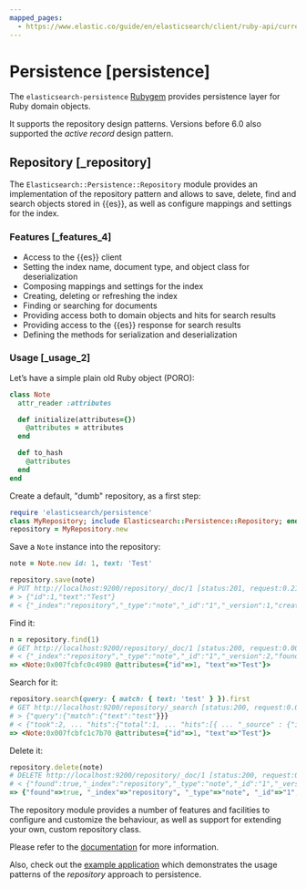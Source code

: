 ```yaml
---
mapped_pages:
  - https://www.elastic.co/guide/en/elasticsearch/client/ruby-api/current/persistence.html
---
```


# Persistence [persistence]

The `elasticsearch-persistence` [Rubygem](http://rubygems.org/gems/elasticsearch-persistence) provides persistence layer for Ruby domain objects.

It supports the repository design patterns. Versions before 6.0 also supported the *active record* design pattern.


## Repository [_repository]

The `Elasticsearch::Persistence::Repository` module provides an implementation of the repository pattern and allows to save, delete, find and search objects stored in {{es}}, as well as configure mappings and settings for the index.


### Features [_features_4]

* Access to the {{es}} client
* Setting the index name, document type, and object class for deserialization
* Composing mappings and settings for the index
* Creating, deleting or refreshing the index
* Finding or searching for documents
* Providing access both to domain objects and hits for search results
* Providing access to the {{es}} response for search results
* Defining the methods for serialization and deserialization


### Usage [_usage_2]

Let’s have a simple plain old Ruby object (PORO):

```ruby
class Note
  attr_reader :attributes

  def initialize(attributes={})
    @attributes = attributes
  end

  def to_hash
    @attributes
  end
end
```

Create a default, "dumb" repository, as a first step:

```ruby
require 'elasticsearch/persistence'
class MyRepository; include Elasticsearch::Persistence::Repository; end
repository = MyRepository.new
```

Save a `Note` instance into the repository:

```ruby
note = Note.new id: 1, text: 'Test'

repository.save(note)
# PUT http://localhost:9200/repository/_doc/1 [status:201, request:0.210s, query:n/a]
# > {"id":1,"text":"Test"}
# < {"_index":"repository","_type":"note","_id":"1","_version":1,"created":true}
```

Find it:

```ruby
n = repository.find(1)
# GET http://localhost:9200/repository/_doc/1 [status:200, request:0.003s, query:n/a]
# < {"_index":"repository","_type":"note","_id":"1","_version":2,"found":true, "_source" : {"id":1,"text":"Test"}}
=> <Note:0x007fcbfc0c4980 @attributes={"id"=>1, "text"=>"Test"}>
```

Search for it:

```ruby
repository.search(query: { match: { text: 'test' } }).first
# GET http://localhost:9200/repository/_search [status:200, request:0.005s, query:0.002s]
# > {"query":{"match":{"text":"test"}}}
# < {"took":2, ... "hits":{"total":1, ... "hits":[{ ... "_source" : {"id":1,"text":"Test"}}]}}
=> <Note:0x007fcbfc1c7b70 @attributes={"id"=>1, "text"=>"Test"}>
```

Delete it:

```ruby
repository.delete(note)
# DELETE http://localhost:9200/repository/_doc/1 [status:200, request:0.014s, query:n/a]
# < {"found":true,"_index":"repository","_type":"note","_id":"1","_version":3}
=> {"found"=>true, "_index"=>"repository", "_type"=>"note", "_id"=>"1", "_version"=>2}
```

The repository module provides a number of features and facilities to configure and customize the behaviour, as well as support for extending your own, custom repository class.

Please refer to the [documentation](https://github.com/elastic/elasticsearch-rails/tree/master/elasticsearch-persistence#the-repository-pattern) for more information.

Also, check out the [example application](https://github.com/elastic/elasticsearch-rails/tree/master/elasticsearch-persistence#example-application) which demonstrates the usage patterns of the *repository* approach to persistence.

